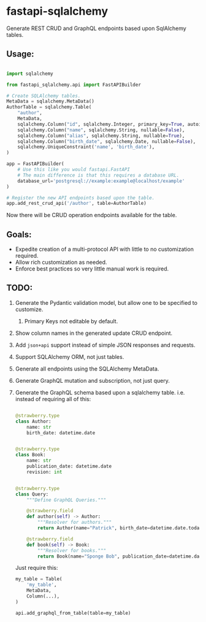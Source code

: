 # fastapi-sqlalchemy
Generate REST CRUD and GraphQL endpoints based upon SqlAlchemy tables.


## Usage:
```python

import sqlalchemy

from fastapi_sqlalchemy.api import FastAPIBuilder

# Create SQLAlchemy tables.
MetaData = sqlalchemy.MetaData()
AuthorTable = sqlalchemy.Table(
    "author",
    MetaData,
    sqlalchemy.Column("id", sqlalchemy.Integer, primary_key=True, autoincrement=True),
    sqlalchemy.Column("name", sqlalchemy.String, nullable=False),
    sqlalchemy.Column("alias", sqlalchemy.String, nullable=True),
    sqlalchemy.Column("birth_date", sqlalchemy.Date, nullable=False),
    sqlalchemy.UniqueConstraint('name', 'birth_date'),
)

app = FastAPIBuilder(
    # Use this like you would fastapi.FastAPI
    # The main difference is that this requires a database URL.
    database_url='postgresql://example:example@localhost/example'
)

# Register the new API endpoints based upon the table.
app.add_rest_crud_api('/author', table=AuthorTable)

```
Now there will be CRUD operation endpoints available for the table.


## Goals:
- Expedite creation of a multi-protocol API with little to no customization required.
- Allow rich customization as needed.
- Enforce best practices so very little manual work is required.


## TODO:
1. Generate the Pydantic validation model, but allow one to be specified to customize.
   1. Primary Keys not editable by default.
2. Show column names in the generated update CRUD endpoint. 
3. Add `json+api` support instead of simple JSON responses and requests.
4. Support SQLAlchemy ORM, not just tables.
5. Generate all endpoints using the SQLAlchemy MetaData.
6. Generate GraphQL mutation and subscription, not just query.
7. Generate the GraphQL schema based upon a sqlalchemy table.
    i.e. instead of requiring all of this:
    ```python
    
    @strawberry.type
    class Author:
        name: str
        birth_date: datetime.date
    
    
    @strawberry.type
    class Book:
        name: str
        publication_date: datetime.date
        revision: int
    
    
    @strawberry.type
    class Query:
        """Define GraphQL Queries."""
    
        @strawberry.field
        def author(self) -> Author:
            """Resolver for authors."""
            return Author(name="Patrick", birth_date=datetime.date.today())
    
        @strawberry.field
        def book(self) -> Book:
            """Resolver for books."""
            return Book(name="Sponge Bob", publication_date=datetime.date.today(), revision=1)
    ```
    
    Just require this:
    ```python
    my_table = Table(
        'my_table',
        MetaData,
        Column(...),
    )
    
    api.add_graphql_from_table(table=my_table)
    ```
